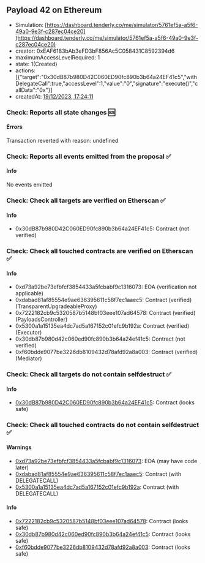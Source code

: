 ## Payload 42 on Ethereum

- Simulation: [https://dashboard.tenderly.co/me/simulator/5761ef5a-a5f6-49a0-9e3f-c287ec04ce20](https://dashboard.tenderly.co/me/simulator/5761ef5a-a5f6-49a0-9e3f-c287ec04ce20)
- creator: 0xEAF6183bAb3eFD3bF856Ac5C058431C8592394d6
- maximumAccessLevelRequired: 1
- state: 1(Created)
- actions: [{"target":"0x30dB87b980D42C060ED90fc890b3b64a24EF41c5","withDelegateCall":true,"accessLevel":1,"value":"0","signature":"execute()","callData":"0x"}]
- createdAt: [19/12/2023, 17:24:11](https://etherscan.io/tx/0x893998de3c58184476f9558f58c45e23cfc842d904e823eea9d378463379d4c6)

### Check: Reports all state changes :sos:

#### Errors

Transaction reverted with reason: undefined

### Check: Reports all events emitted from the proposal :white_check_mark:

#### Info

No events emitted

### Check: Check all targets are verified on Etherscan :white_check_mark:

#### Info

- 0x30dB87b980D42C060ED90fc890b3b64a24EF41c5: Contract (not verified)

### Check: Check all touched contracts are verified on Etherscan :white_check_mark:

#### Info

- 0xd73a92be73efbfcf3854433a5fcbabf9c1316073: EOA (verification not applicable)
- 0xdabad81af85554e9ae636395611c58f7ec1aaec5: Contract (verified) (TransparentUpgradeableProxy)
- 0x7222182cb9c5320587b5148bf03eee107ad64578: Contract (verified) (PayloadsController)
- 0x5300a1a15135ea4dc7ad5a167152c01efc9b192a: Contract (verified) (Executor)
- 0x30db87b980d42c060ed90fc890b3b64a24ef41c5: Contract (not verified)
- 0xf60bdde9077be3226db8109432d78afd92a8a003: Contract (verified) (Mediator)

### Check: Check all targets do not contain selfdestruct :white_check_mark:

#### Info

- [0x30dB87b980D42C060ED90fc890b3b64a24EF41c5](https://etherscan.io/address/0x30dB87b980D42C060ED90fc890b3b64a24EF41c5): Contract (looks safe)

### Check: Check all touched contracts do not contain selfdestruct :white_check_mark:

#### Warnings

- [0xd73a92be73efbfcf3854433a5fcbabf9c1316073](https://etherscan.io/address/0xd73a92be73efbfcf3854433a5fcbabf9c1316073): EOA (may have code later)
- [0xdabad81af85554e9ae636395611c58f7ec1aaec5](https://etherscan.io/address/0xdabad81af85554e9ae636395611c58f7ec1aaec5): Contract (with DELEGATECALL)
- [0x5300a1a15135ea4dc7ad5a167152c01efc9b192a](https://etherscan.io/address/0x5300a1a15135ea4dc7ad5a167152c01efc9b192a): Contract (with DELEGATECALL)

#### Info

- [0x7222182cb9c5320587b5148bf03eee107ad64578](https://etherscan.io/address/0x7222182cb9c5320587b5148bf03eee107ad64578): Contract (looks safe)
- [0x30db87b980d42c060ed90fc890b3b64a24ef41c5](https://etherscan.io/address/0x30db87b980d42c060ed90fc890b3b64a24ef41c5): Contract (looks safe)
- [0xf60bdde9077be3226db8109432d78afd92a8a003](https://etherscan.io/address/0xf60bdde9077be3226db8109432d78afd92a8a003): Contract (looks safe)


